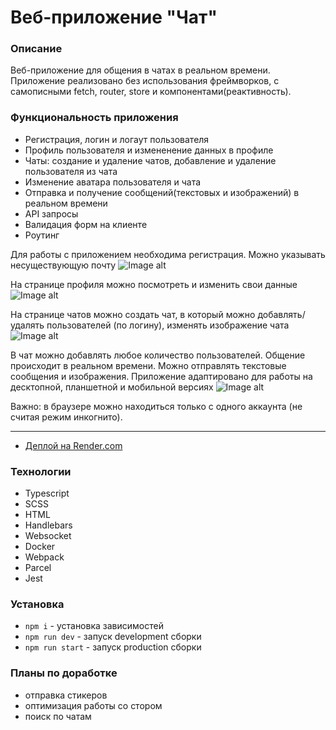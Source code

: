 # Веб-приложение "Чат"

### Описание
Веб-приложение для общения в чатах в реальном времени. 
Приложение реализовано без использования фреймворков, с самописными fetch, router, store и компонентами(реактивность).

### Функциональность приложения
- Регистрация, логин и логаут пользователя 
- Профиль пользователя и измененение данных в профиле
- Чаты: создание и удаление чатов, добавление и удаление пользователя из чата
- Изменение аватара пользователя и чата
- Отправка и получение сообщений(текстовых и изображений) в реальном времени
- API запросы
- Валидация форм на клиенте
- Роутинг

Для работы с приложением необходима регистрация. Можно указывать несуществующую почту
![Image alt](https://cloud.mail.ru/public/ZfzB/SNmriWq35)

На странице профиля можно посмотреть и изменить свои данные
![Image alt](https://cloud.mail.ru/public/honM/bZGQg1gYL)

На странице чатов можно создать чат, в который можно добавлять/удалять пользователей (по логину), изменять изображение чата
![Image alt](https://cloud.mail.ru/public/honM/bZGQg1gYL)

В чат можно добавлять любое количество пользователей. Общение происходит в реальном времени. Можно отправлять текстовые сообщения и изображения. 
Приложение адаптировано для работы на десктопной, планшетной и мобильной версиях
![Image alt](https://cloud.mail.ru/public/m3aF/ethZCmuDF)

Важно: в браузере можно находиться только с одного аккаунта (не считая режим инкогнито).

--------------

- [Деплой на Render.com](https://web-chat-3acm.onrender.com)

### Технологии
- Typescript 
- SCSS
- HTML
- Handlebars
- Websocket
- Docker
- Webpack
- Parcel
- Jest

### Установка
- `npm i` - установка зависимостей
- `npm run dev` - запуск development сборки
- `npm run start` - запуск production сборки

### Планы по доработке
- отправка стикеров
- оптимизация работы со стором
- поиск по чатам

